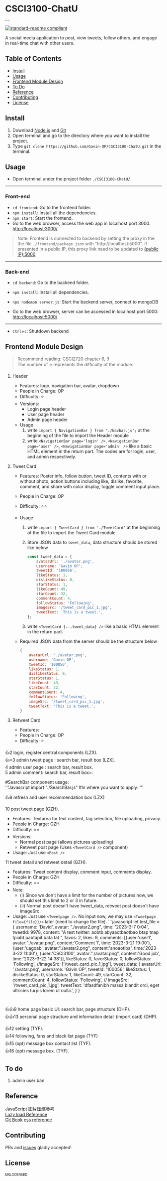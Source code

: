 # CSCI3100-ChatU

<img src="frontend\public\logo_colorful.png" alt="ChatU" style="zoom:25%;" />

[![standard-readme compliant](https://img.shields.io/badge/readme%20style-standard-brightgreen.svg?style=flat-square)](https://github.com/RichardLitt/standard-readme)

A social media application to post, view tweets, follow others, and engage in real-time chat with other users. 

## Table of Contents
- [Install](https://github.com/Gavin-OP/CSCI3100-ChatU/blob/main/README.md#install)  
- [Usage](https://github.com/Gavin-OP/CSCI3100-ChatU/blob/main/README.md#usage)  
- [Frontend Module Design](https://github.com/Gavin-OP/CSCI3100-ChatU/blob/main/README.md#frontend-module-design)  
- [To Do](https://github.com/Gavin-OP/CSCI3100-ChatU/blob/main/README.md#to-do)  
- [Reference](https://github.com/Gavin-OP/CSCI3100-ChatU/blob/main/README.md#reference)  
- [Contributing](https://github.com/Gavin-OP/CSCI3100-ChatU/blob/main/README.md#contributing)  
- [License](https://github.com/Gavin-OP/CSCI3100-ChatU/blob/main/README.md#license)  

## Install

1. Download [Node.js](https://nodejs.org/en/download) and [Git](https://git-scm.com/downloads)
2. Open terminal and go to the directory where you want to install the project. 
3. Type `git clone https://github.com/Gavin-OP/CSCI3100-ChatU.git` in the terminal. 

## Usage

- Open terminal under the project folder `./CSCI3100-ChatU/`. 

---

### Front-end

- `cd frontend`: Go to the frontend folder.  
- `npm install`: Install all the dependencies. 
- `npm start`: Start the frontend.
- Go to the web browser, access the web app in localhost port 3000: [http://localhost:3000/](http://localhost:3000/)  

> Note: Frontend is connected to backend by setting the proxy in the the file `./frontend/package.json` with "http://localhost:5000". If presented in a public IP, this proxy link need to be updated to [{public IP}:5000]()

---

### Back-end

- `cd backend`: Go to the backend folder.

- `npm install`: Install all dependencies. 

- `npx nodemon server.js`: Start the backend server, connect to mongoDB

- Go to the web browser, server can be accessed in localhost port 5000: [http://localhost:5000/](http://localhost:5000/)

---

- `Ctrl`+`c`: Shutdown backend  

## Frontend Module Design

> Recommend reading: CSCI2720 chapter 6, 9  
> The number of ⭐ represents the difficulty of the module.   
1. Header
   - Features: logo, navigation bar, avatar, dropdown
   - People in Charge: OP
   - Difficulty: ⭐
   - Versions: 
     - Login page header
     - User page header
     - Admin page header  
   - Usage
      1. write `import { NavigationBar } from './Navbar.js';` at the beginning of the file to import the Header module
      2. write `<NavigationBar page='login' />`, `<NavigationBar page='user' />`, `<NavigationBar page='admin' />` like a basic HTML element in the return part. The codes are for login, user, and admin respectively.  
  
2. Tweet Card
   - Features: Poster info, follow button, tweet ID, contents with or without photo, action buttons including like, dislike, favorite, comment, and share with color display, toggle comment input place. 
   - People in Charge: OP
   - Difficulty: ⭐⭐
   - Usage
   
     1. write `import { TweetCard } from './TweetCard'` at the beginning of the file to import the Tweet Card module
   
     2. Store JSON data to `tweet_data`, data structure should be stored like below
   
        ```javascript
        const tweet_data = {
            avatarUrl: './avatar.png',
            username: 'Gavin OP',
            tweetId: '100056',
            likeStatus: 1,
            dislikeStatus: 0,
            starStatus: 1,
            likeCount: 49,
            starCount: 32,
            commentCount: 4,
            followStatus: 'Following',
            imageSrc: '/tweet_card_pic_1.jpg',
            tweetText: 'This is a tweet.',
        };
        ```
        
     3. write `<TweetCard {...tweet_data} />` like a basic HTML element in the return part. 
   - Required JSON data from the server should be the structure below
   
     ```javascript
     {
         avatarUrl: './avatar.png',
         username: 'Gavin OP',
         tweetId: '100056',
         likeStatus: 1,
         dislikeStatus: 0,
         starStatus: 1,
         likeCount: 49,
         starCount: 32,
         commentCount: 4,
         followStatus: 'Following',
         imageSrc: '/tweet_card_pic_1.jpg',
         tweetText: 'This is a tweet.',
     }
     ```
   
3. Retweet Card
   - Features: 
   - People in Charge: OP
   - Difficulty: ⭐




👍2 login, register  central components (LZX).    
👍<3 admin tweet page : search bar, result box (LZX).   
4 admin user page : search bar, result box.   
5 admin comment: search bar, result box>.       

#SearchBar component usage:   
'''Javascript
import "./SearchBar.js"
#In where you want to apply:
<SearchBar page="(you can add your wanted SBar in SearchBar.js file )"/>
'''   
    
👍8 refresh and user recommendation box (LZX)	  


10 post tweet page (GZH).
   - Features: Textarea for text content, tag selection, file uploading, privacy.
   - People in Charge: GZH
   - Difficulty: ⭐⭐
   - Versions: 
     - Normal post page (allows pictures uploading)
     - Retweet post page (Uses `<TweetCard />` component)     
   - Usage: Just use `<Post />`

11 tweet detail and retweet detail (GZH).    
   - Features: Tweet content display, comment input, comments display.
   - People in Charge: GZH
   - Difficulty: ⭐⭐
   - Note: 
      - (i) Since we don't have a limit for the number of pictures now, we should set this limit to 2 or 3 in future.
      - (ii) Normal post doesn't have tweet_data, retweet post doesn't have imageSrc.
   - Usage: Just use `<Tweetpage />`. No input now, we may use `<Tweetpage file={file}}/>` later (need to change the file).
         ```javascript
         let test_file = {
            username: 'David',
            avatar: "./avatar2.png",
            time: '2023-3-7 0:04',
            tweetId: 9978,
            content: "A test twitter: aobtb abyaaotbaotbao btap tnap tpiabt pabtapit bata tat ",
            favos: 2,
            likes: 9,
            comments: [{user:'user1', avatar:"./avatar.png", content:'Comment 1', time:'2023-3-21 19:00'},
            {user:'uagoab', avatar:"./avatar2.png", content:'anoaotiba', time:'2023-3-22 11:40'},
            {user:'CSCI3100', avatar:"./avatar.png", content:'Good job', time:'2023-3-22 14:38'}],
            likeStatus: 0,
            favorStatus: 0,
            followStatus: 'Following',
            //imageSrc: ['/tweet_card_pic_1.jpg'],
            tweet_data: {
               avatarUrl: './avatar.png',
               username: 'Gavin OP',
               tweetId: '100056',
               likeStatus: 1,
               dislikeStatus: 0,
               starStatus: 1,
               likeCount: 49,
               starCount: 32,
               commentCount: 4,
               followStatus: 'Following',
               // imageSrc: '/tweet_card_pic_1.jpg',
               tweetText: 'dfasdfanibh massa blandit orci, eget ultricies turpis lorem ut nulla.',
            }
         }
        ```


👍👍9  home page basic UI: search bar, page structure (DHP).    
👍👍13 personal page structure and information detail (import card)  (DHP).    

👍12 setting (TYF).     
👍14 following, fans and black list page (TYF)   
👍15 (opt) message box contact list (TYF).    
👍16 (opt) message box. (TYF).   

## To do

1. admin user ban

## Reference

[JavaScript 图片压缩参考](https://github.com/wuwhs/js-image-compressor/blob/master/README-CN.md)  
[Lazy load Reference](https://developer.mozilla.org/en-US/docs/Web/Performance/Lazy_loading)  
[Git Book](https://git-scm.com/book/en/v2)
[css reference](https://css-tricks.com/lets-look-50-interesting-css-properties-values/#all)

## Contributing

PRs and [issues](https://github.com/Gavin-OP/CSCI3100-ChatU/issues) gladly accepted!

## License

`UNLICENSED`

